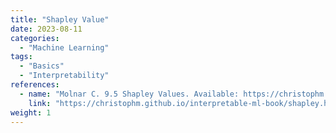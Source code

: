 ```yaml
---
title: "Shapley Value"
date: 2023-08-11
categories:
  - "Machine Learning"
tags:
  - "Basics"
  - "Interpretability"
references:
  - name: "Molnar C. 9.5 Shapley Values. Available: https://christophm.github.io/interpretable-ml-book/shapley.html#shapley"
    link: "https://christophm.github.io/interpretable-ml-book/shapley.html#shapley"
weight: 1
---
```



